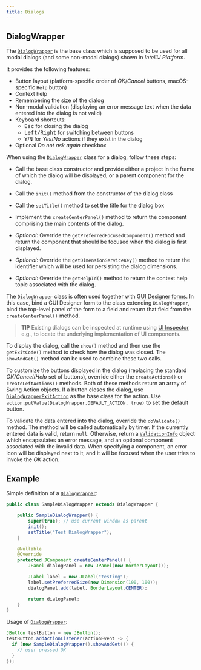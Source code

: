 ```yaml
---
title: Dialogs
---
```

<!-- Copyright 2000-2020 JetBrains s.r.o. and other contributors. Use of this source code is governed by the Apache 2.0 license that can be found in the LICENSE file. -->

## DialogWrapper

The [`DialogWrapper`](upsource:///platform/platform-api/src/com/intellij/openapi/ui/DialogWrapper.java) is the base class which is supposed to be used for all modal dialogs (and some non-modal dialogs) shown in *IntelliJ Platform*.

It provides the following features:

* Button layout (platform-specific order of _OK_/_Cancel_ buttons, macOS-specific `Help` button)
* Context help
* Remembering the size of the dialog
* Non-modal validation (displaying an error message text when the data entered into the dialog is not valid)
* Keyboard shortcuts:
    * <kbd>Esc</kbd> for closing the dialog
    * <kbd>Left/Right</kbd> for switching between buttons
    * <kbd>Y</kbd>/<kbd>N</kbd> for _Yes_/_No_ actions if they exist in the dialog
* Optional _Do not ask again_ checkbox

When using the [`DialogWrapper`](upsource:///platform/platform-api/src/com/intellij/openapi/ui/DialogWrapper.java) class for a dialog, follow these steps:

* Call the base class constructor and provide either a project in the frame of which the dialog will be displayed, or a parent component for the dialog.
* Call the `init()` method from the constructor of the dialog class
* Call the `setTitle()` method to set the title for the dialog box
* Implement the `createCenterPanel()` method to return the component comprising the main contents of the dialog.

* *Optional*: Override the `getPreferredFocusedComponent()` method and return the component that should be focused when the dialog is first displayed.
* *Optional*: Override the `getDimensionServiceKey()` method to return the identifier which will be used for persisting the dialog dimensions.
* *Optional*: Override the `getHelpId()` method to return the context help topic associated with the dialog.

The [`DialogWrapper`](upsource:///platform/platform-api/src/com/intellij/openapi/ui/DialogWrapper.java) class is often used together with [GUI Designer forms](https://www.jetbrains.com/help/idea/gui-designer-basics.html).
In this case, bind a GUI Designer form to the class extending `DialogWrapper`, bind the top-level panel of the form to a field and return that field from the `createCenterPanel()` method.

> **TIP** Existing dialogs can be inspected at runtime using [UI Inspector](/reference_guide/internal_actions/internal_ui_inspector.md), e.g., to locate the underlying implementation of UI components.

To display the dialog, call the `show()` method and then use the `getExitCode()` method to check how the dialog was closed.
The `showAndGet()` method can be used to combine these two calls.

To customize the buttons displayed in the dialog (replacing the standard _OK_/_Cancel_/_Help_ set of buttons), override either the `createActions()` or `createLeftActions()` methods.
Both of these methods return an array of Swing Action objects.
If a button closes the dialog, use [`DialogWrapperExitAction`](upsource:///platform/platform-api/src/com/intellij/openapi/ui/DialogWrapper.java) as the base class for the action.
Use `action.putValue(DialogWrapper.DEFAULT_ACTION, true)` to set the default button.

To validate the data entered into the dialog, override the `doValidate()` method.
The method will be called automatically by timer.
If the currently entered data is valid, return `null`.
Otherwise, return a [`ValidationInfo`](upsource:///platform/platform-api/src/com/intellij/openapi/ui/ValidationInfo.java) object which encapsulates an error message, and an optional component associated with the invalid data.
When specifying a component, an error icon will be displayed next to it, and it will be focused when the user tries to invoke the _OK_ action.

## Example

Simple definition of a [`DialogWrapper`](upsource:///platform/platform-api/src/com/intellij/openapi/ui/DialogWrapper.java):

```java
public class SampleDialogWrapper extends DialogWrapper {

    public SampleDialogWrapper() {
        super(true); // use current window as parent
        init();
        setTitle("Test DialogWrapper");
    }

    @Nullable
    @Override
    protected JComponent createCenterPanel() {
        JPanel dialogPanel = new JPanel(new BorderLayout());

        JLabel label = new JLabel("testing");
        label.setPreferredSize(new Dimension(100, 100));
        dialogPanel.add(label, BorderLayout.CENTER);

        return dialogPanel;
    }
}
```

Usage of [`DialogWrapper`](upsource:///platform/platform-api/src/com/intellij/openapi/ui/DialogWrapper.java):

```java
JButton testButton = new JButton();
testButton.addActionListener(actionEvent -> {
  if (new SampleDialogWrapper().showAndGet()) {
    // user pressed OK
  }
});
```
